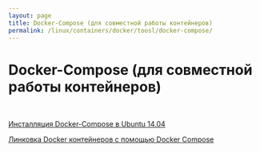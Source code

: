 ```yaml
---
layout: page
title: Docker-Compose (для совместной работы контейнеров)
permalink: /linux/containers/docker/toosl/docker-compose/
---
```


# Docker-Compose (для совместной работы контейнеров)

<br/>

[Инсталляция Docker-Compose в Ubuntu 14.04 ](/linux/containers/docker/toosl/docker-compose/installation/)  


[Линковка Docker контейнеров с помощью Docker Compose](/linux/containers/docker/tools/docker-compose/)
